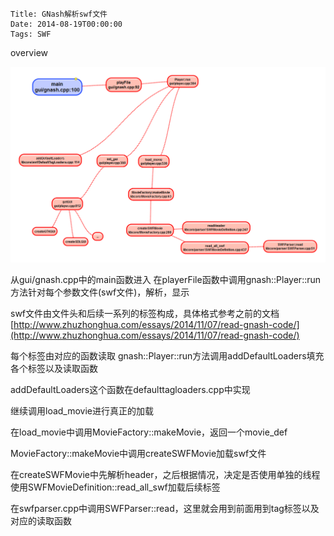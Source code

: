     Title: GNash解析swf文件
    Date: 2014-08-19T00:00:00
    Tags: SWF

overview 

![frame](/assets/gnash-swf-read.png)


从gui/gnash.cpp中的main函数进入
在playerFile函数中调用gnash::Player::run方法针对每个参数文件(swf文件)，解析，显示

swf文件由文件头和后续一系列的标签构成，具体格式参考之前的文档
[http://www.zhuzhonghua.com/essays/2014/11/07/read-gnash-code/](http://www.zhuzhonghua.com/essays/2014/11/07/read-gnash-code/)

每个标签由对应的函数读取
gnash::Player::run方法调用addDefaultLoaders填充各个标签以及读取函数

addDefaultLoaders这个函数在defaulttagloaders.cpp中实现

继续调用load_movie进行真正的加载

在load_movie中调用MovieFactory::makeMovie，返回一个movie_def

MovieFactory::makeMovie中调用createSWFMovie加载swf文件

在createSWFMovie中先解析header，之后根据情况，决定是否使用单独的线程使用SWFMovieDefinition::read_all_swf加载后续标签

在swfparser.cpp中调用SWFParser::read，这里就会用到前面用到tag标签以及对应的读取函数


